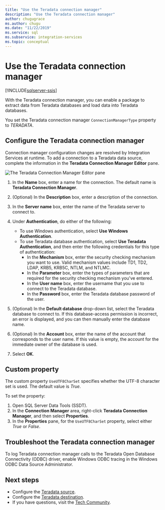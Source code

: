 ```yaml
---
title: "Use the Teradata connection manager"
description: "Use the Teradata connection manager"
author: chugugrace
ms.author: chugu
ms.date: "11/22/2019"
ms.service: sql
ms.subservice: integration-services
ms.topic: conceptual
---
```

# Use the Teradata connection manager

[!INCLUDE[sqlserver-ssis](../../includes/applies-to-version/sqlserver-ssis.md)]

With the Teradata connection manager, you can enable a package to extract data from Teradata databases and load data into Teradata databases.

You set the Teradata connection manager `ConnectionManagerType` property to *TERADATA*.

## Configure the Teradata connection manager

Connection manager configuration changes are resolved by Integration Services at runtime. To add a connection to a Teradata data source, complete the information in the **Teradata Connection Manager Editor** pane.

![The Teradata Connection Manager Editor pane](media/teradata-connection-manager.png)

1. In the **Name** box, enter a name for the connection. The default name is **Teradata Connection Manager**.

1. (Optional) In the **Description** box, enter a description of the connection.

1. In the **Server name** box, enter the name of the Teradata server to connect to.

1. Under **Authentication**, do either of the following:

   - To use Windows authentication, select **Use Windows Authentication**.
   - To use Teradata database authentication, select **Use Teradata Authentication**, and then enter the following credentials for this type of authentication:
     - In the **Mechanism** box, enter the security checking mechanism you want to use. Valid mechanism values include TD1, TD2, LDAP, KRB5, KRB5C, NTLM, and NTLMC.
     - In the **Parameter** box, enter the types of parameters that are required for the security checking mechanism you've entered.
     - In the **User name** box, enter the username that you use to connect to the Teradata database.  
     - In the **Password** box, enter the Teradata database password of the user.

1. (Optional) In the **Default database** drop-down list, select the Teradata database to connect to. If this database-access permission is incorrect, an error is displayed, and you can then manually enter the database name.

1. (Optional) In the **Account** box, enter the name of the account that corresponds to the user name. If this value is empty, the account for the immediate owner of the database is used.
1. Select **OK**.

## Custom property

The custom property `UseUTF8CharSet` specifies whether the UTF-8 character set is used. The default value is *True*.

To set the property:

1. Open SQL Server Data Tools (SSDT).
1. In the **Connection Manager** area, right-click **Teradata Connection Manager**, and then select **Properties**.
1. In the **Properties** pane, for the `UseUTF8CharSet` property, select either *True* or *False*.

## Troubleshoot the Teradata connection manager

To log Teradata connection manager calls to the Teradata Open Database Connectivity (ODBC) driver, enable Windows ODBC tracing in the Windows ODBC Data Source Administrator.

## Next steps

- Configure the [Teradata source](teradata-source.md).
- Configure the [Teradata destination](teradata-destination.md).
- If you have questions, visit the [Tech Community](https://aka.ms/AA5u35j).

